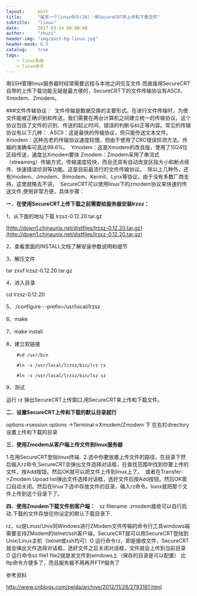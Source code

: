 ```yaml
---
layout:     post
title:      "每天一个linux命令(26)：用SecureCRT来上传和下载文件"
subtitle:   "linux"
date:       2017-03-24 00:00:00
author:     "zhuzi"
header-img: "img/post-bg-linux.jpg"
header-mask: 0.3
catalog:    true
tags:
    - linux系统
    - linux命令
---
```



用SSH管理linux服务器时经常需要远程与本地之间交互文件.而直接用SecureCRT自带的上传下载功能无疑是最方便的，SecureCRT下的文件传输协议有ASCII、Xmodem、Zmodem。

###文件传输协议： 
 文件传输是数据交换的主要形式。在进行文件传输时，为使文件能被正确识别和传送，我们需要在两台计算机之间建立统一的传输协议。这个协议包括了文件的识别、传送的起止时间、错误的判断与纠正等内容。常见的传输协议有以下几种：  ASCII：这是最快的传输协议，但只能传送文本文件。  Xmodem：这种古老的传输协议速度较慢，但由于使用了CRC错误侦测方法，传输的准确率可高达99.6%。  Ymodem：这是Xmodem的改良版，使用了1024位区段传送，速度比Xmodem要快 Zmodem：Zmodem采用了串流式（streaming）传输方式，传输速度较快，而且还具有自动改变区段大小和断点续传、快速错误侦测等功能。这是目前最流行的文件传输协议。  除以上几种外，还有Imodem、Jmodem、Bimodem、Kermit、Lynx等协议，由于没有多数厂商支持，这里就略去不讲。 
SecureCRT可以使用linux下的zmodem协议来快速的传送文件,使用非常方便，具体步骤：

**一．在使用SecureCRT上传下载之前需要给服务器安装lrzsz：**

1、从下面的地址下载 lrzsz-0.12.20.tar.gz

[http://down1.chinaunix.net/distfiles/lrzsz-0.12.20.tar.gz](http://down1.chinaunix.net/distfiles/lrzsz-0.12.20.tar.gz)

2、查看里面的INSTALL文档了解安装参数说明和细节

3、解压文件

tar zxvf lrzsz-0.12.20.tar.gz

4、进入目录

cd lrzsz-0.12.20

5、./configure --prefix=/usr/local/lrzsz

6、make

7、make install

8、建立软链接

        #cd /usr/bin

        #ln -s /usr/local/lrzsz/bin/lrz rz

        #ln -s /usr/local/lrzsz/bin/lsz sz

9、测试

运行 rz 弹出SecureCRT上传窗口,用SecureCRT来上传和下载文件。

**二．设置SecureCRT上传和下载的默认目录就行**

options->session options ->Terminal->Xmodem/Zmodem 下 在右栏directory设置上传和下载的目录

**三．使用Zmodem从客户端上传文件到linux服务器**

1.在用SecureCRT登陆linux终端.
 2.选中你要放置上传文件的路径，在目录下然后输入rz命令,SecureCRT会弹出文件选择对话框，在查找范围中找到你要上传的文件，按Add按钮。然后OK就可以把文件上传到linux上了。
 或者在Transfer->Zmodem Upoad list弹出文件选择对话框，选好文件后按Add按钮。然后OK窗口自动关闭。然后在linux下选中存放文件的目录，输入rz命令。liunx就把那个文件上传到这个目录下了。

**四．使用Zmodem下载文件到客户端：**  
sz filename 
zmodem接收可以自行启动.下载的文件存放在你设定的默认下载目录下.

rz，sz是Linux/Unix同Windows进行ZModem文件传输的命令行工具windows端需要支持ZModem的telnet/ssh客户端，SecureCRT就可以用SecureCRT登陆到Unix/Linux主机（telnet或ssh均可）O 运行命令rz，即是接收文件，SecureCRT就会弹出文件选择对话框，选好文件之后关闭对话框，文件就会上传到当前目录 O 运行命令sz file1 file2就是发文件到windows上（保存的目录是可以配置） 比ftp命令方便多了，而且服务器不用再开FTP服务了

参考资料

http://www.cnblogs.com/peida/archive/2012/11/28/2793181.html



